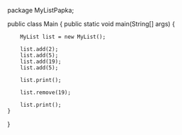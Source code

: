 package MyListPapka;

public class Main {
    public static void main(String[] args) {

        MyList list = new MyList();

        list.add(2);
        list.add(5);
        list.add(19);
        list.add(5);

        list.print();

        list.remove(19);

        list.print();
    }
}
